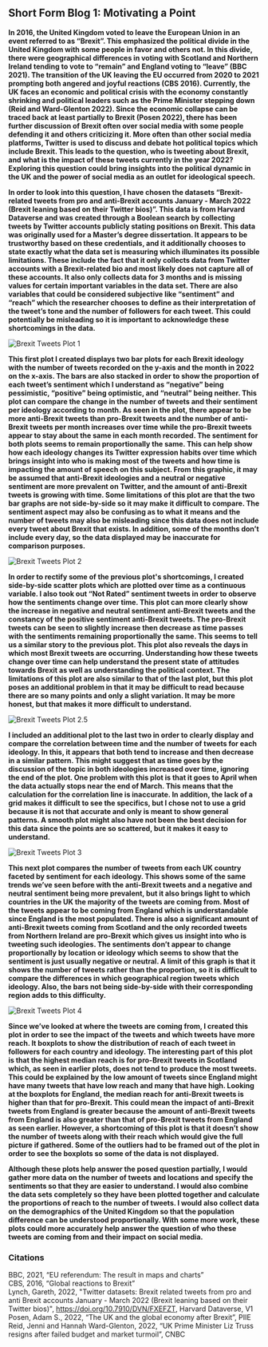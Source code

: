 ## Short Form Blog 1: Motivating a Point

**In 2016, the United Kingdom voted to leave the European Union in an event referred to as “Brexit”. This emphasized the political divide in the United Kingdom with some people in favor and others not. In this divide, there were geographical differences in voting with Scotland and Northern Ireland tending to vote to “remain” and England voting to “leave” (BBC 2021). The transition of the UK leaving the EU occurred from 2020 to 2021 prompting both angered and joyful reactions (CBS 2016). Currently, the UK faces an economic and political crisis with the economy constantly shrinking and political leaders such as the Prime Minister stepping down (Reid and Ward-Glenton 2022). Since the economic collapse can be traced back at least partially to Brexit (Posen 2022), there has been further discussion of Brexit often over social media with some people defending it and others criticizing it. More often than other social media platforms, Twitter is used to discuss and debate hot political topics which include Brexit. This leads to the question, who is tweeting about Brexit, and what is the impact of these tweets currently in the year 2022? Exploring this question could bring insights into the political dynamic in the UK and the power of social media as an outlet for ideological speech.**

**In order to look into this question, I have chosen the datasets “Brexit-related tweets from pro and anti-Brexit accounts January - March 2022 (Brexit leaning based on their Twitter bios)”. This data is from Harvard Dataverse and was created through a Boolean search by collecting tweets by Twitter accounts publicly stating positions on Brexit. This data was originally used for a Master’s degree dissertation. It appears to be trustworthy based on these credentials, and it additionally chooses to state exactly what the data set is measuring which illuminates its possible limitations. These include the fact that it only collects data from Twitter accounts with a Brexit-related bio and most likely does not capture all of these accounts. It also only collects data for 3 months and is missing values for certain important variables in the data set. There are also variables that could be considered subjective like “sentiment” and “reach” which the researcher chooses to define as their interpretation of the tweet’s tone and the number of followers for each tweet. This could potentially be misleading so it is important to acknowledge these shortcomings in the data.** 


![Brexit Tweets Plot 1](images/brexit_plot1.png)

**This first plot I created displays two bar plots for each Brexit ideology with the number of tweets recorded on the y-axis and the month in 2022 on the x-axis. The bars are also stacked in order to show the proportion of each tweet’s sentiment which I understand as “negative” being pessimistic, “positive” being optimistic, and “neutral” being neither. This plot can compare the change in the number of tweets and their sentiment per ideology according to month. As seen in the plot, there appear to be more anti-Brexit tweets than pro-Brexit tweets and the number of anti-Brexit tweets per month increases over time while the pro-Brexit tweets appear to stay about the same in each month recorded. The sentiment for both plots seems to remain proportionally the same. This can help show how each ideology changes its Twitter expression habits over time which brings insight into who is making most of the tweets and how time is impacting the amount of speech on this subject. From this graphic, it may be assumed that anti-Brexit ideologies and a neutral or negative sentiment are more prevalent on Twitter, and the amount of anti-Brexit tweets is growing with time.  Some limitations of this plot are that the two bar graphs are not side-by-side so it may make it difficult to compare. The sentiment aspect may also be confusing as to what it means and the number of tweets may also be misleading since this data does not include every tweet about Brexit that exists. In addition, some of the months don’t include every day, so the data displayed may be inaccurate for comparison purposes.** 

![Brexit Tweets Plot 2](images/brexit_plot2.png)

**In order to rectify some of the previous plot's shortcomings, I created side-by-side scatter plots which are plotted over time as a continuous variable. I also took out “Not Rated” sentiment tweets in order to observe how the sentiments change over time. This plot can more clearly show the increase in negative and neutral sentiment anti-Brexit tweets and the constancy of the positive sentiment anti-Brexit tweets. The pro-Brexit tweets can be seen to slightly increase then decrease as time passes with the sentiments remaining proportionally the same. This seems to tell us a similar story to the previous plot. This plot also reveals the days in which most Brexit tweets are occurring. Understanding how these tweets change over time can help understand the present state of attitudes towards Brexit as well as understanding the political context. The limitations of this plot are also similar to that of the last plot, but this plot poses an additional problem in that it may be difficult to read because there are so many points and only a slight variation. It may be more honest, but that makes it more difficult to understand.**

![Brexit Tweets Plot 2.5](images/brexit_plot2-1.png)

**I included an additional plot to the last two in order to clearly display and compare the correlation between time and the number of tweets for each ideology. In this, it appears that both tend to increase and then decrease in a similar pattern. This might suggest that as time goes by the discussion of the topic in both ideologies increased over time, ignoring the end of the plot. One problem with this plot is that it goes to April when the data actually stops near the end of March. This means that the calculation for the correlation line is inaccurate. In addition, the lack of a grid makes it difficult to see the specifics, but I chose not to use a grid because it is not that accurate and only is meant to show general patterns. A smooth plot might also have not been the best decision for this data since the points are so scattered, but it makes it easy to understand.**

![Brexit Tweets Plot 3](images/brexit_plot3.png)

**This next plot compares the number of tweets from each UK country faceted by sentiment for each ideology. This shows some of the same trends we’ve seen before with the anti-Brexit tweets and a negative and neutral sentiment being more prevalent, but it also brings light to which countries in the UK the majority of the tweets are coming from. Most of the tweets appear to be coming from England which is understandable since England is the most populated. There is also a significant amount of anti-Brexit tweets coming from Scotland and the only recorded tweets from Northern Ireland are pro-Brexit which gives us insight into who is tweeting such ideologies. The sentiments don’t appear to change proportionally by location or ideology which seems to show that the sentiment is just usually negative or neutral. A limit of this graph is that it shows the number of tweets rather than the proportion, so it is difficult to compare the differences in which geographical region tweets which ideology. Also, the bars not being side-by-side with their corresponding region adds to this difficulty.** 

![Brexit Tweets Plot 4](images/brexit_plot4.png)

**Since we’ve looked at where the tweets are coming from, I created this plot in order to see the impact of the tweets and which tweets have more reach. It boxplots to show the distribution of reach of each tweet in followers for each country and ideology. The interesting part of this plot is that the highest median reach is for pro-Brexit tweets in Scotland which, as seen in earlier plots, does not tend to produce the most tweets. This could be explained by the low amount of tweets since England might have many tweets that have low reach and many that have high. Looking at the boxplots for England, the median reach for anti-Brexit tweets is higher than that for pro-Brexit. This could mean the impact of anti-Brexit tweets from England is greater because the amount of anti-Brexit tweets from England is also greater than that of pro-Brexit tweets from England as seen earlier. However, a shortcoming of this plot is that it doesn’t show the number of tweets along with their reach which would give the full picture if gathered. Some of the outliers had to be framed out of the plot in order to see the boxplots so some of the data is not displayed.** 

**Although these plots help answer the posed question partially, I would gather more data on the number of tweets and locations and specify the sentiments so that they are easier to understand. I would also combine the data sets completely so they have been plotted together and calculate the proportions of reach to the number of tweets. I would also collect data on the demographics of the United Kingdom so that the population difference can be understood proportionally. With some more work, these plots could more accurately help answer the question of who these tweets are coming from and their impact on social media.** 

### Citations
BBC, 2021, “EU referendum: The result in maps and charts”
<br>
CBS, 2016, “Global reactions to Brexit”
<br>
Lynch, Gareth, 2022, "Twitter datasets: Brexit related tweets from pro and anti Brexit accounts January - March 2022 (Brexit leaning based on their Twitter bios)", https://doi.org/10.7910/DVN/FXEFZT, Harvard Dataverse, V1
<br>
Posen, Adam S., 2022, “The UK and the global economy after Brexit”, PIIE
<br>
Reid, Jenni and Hannah Ward-Glenton, 2022, “UK Prime Minister Liz Truss resigns after failed budget and market turmoil”, CNBC






